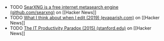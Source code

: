 - TODO [SearXNG is a free internet metasearch engine (github.com/searxng)](https://news.ycombinator.com/item?id=39948044) on [[Hacker News]]
- TODO [What I think about when I edit (2019) (evaparish.com)](https://news.ycombinator.com/item?id=39950760) on [[Hacker News]]
- TODO [The IT Productivity Paradox (2015) (stanford.edu)](https://news.ycombinator.com/item?id=39946687) on [[Hacker News]]